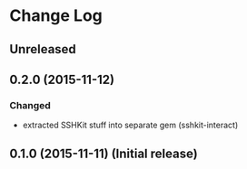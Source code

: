 # Change Log

## Unreleased

## 0.2.0 (2015-11-12)
### Changed
- extracted SSHKit stuff into separate gem (sshkit-interact)

## 0.1.0 (2015-11-11) (Initial release)
